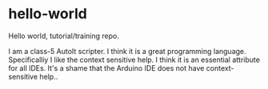 # hello-world
Hello world, tutorial/training repo.

I am a class-5 AutoIt scripter. I think it is a great programming language. Specificalliy I like the context sensitive help. I think it is an essential attribute for all IDEs. It's a shame that the Arduino IDE does not have context-sensitive help..
